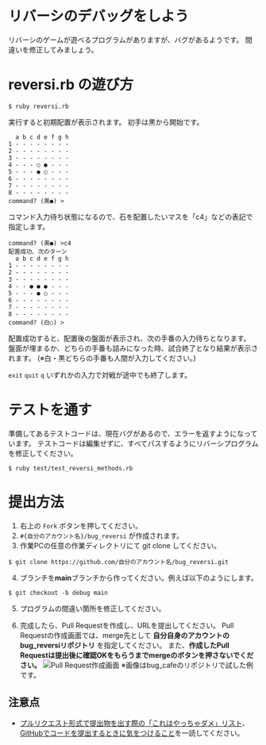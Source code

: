 # リバーシのデバッグをしよう

リバーシのゲームが遊べるプログラムがありますが、バグがあるようです。
間違いを修正してみましょう。

# reversi.rb の遊び方

```
$ ruby reversi.rb
```

実行すると初期配置が表示されます。
初手は黒から開始です。

```
  a b c d e f g h
1 - - - - - - - -
2 - - - - - - - -
3 - - - - - - - -
4 - - - ○ ● - - -
5 - - - ● ○ - - -
6 - - - - - - - -
7 - - - - - - - -
8 - - - - - - - -
command? (黒●) >
```

コマンド入力待ち状態になるので、石を配置したいマスを「c4」などの表記で指定します。

```
command? (黒●) >c4
配置成功、次のターン
  a b c d e f g h
1 - - - - - - - -
2 - - - - - - - -
3 - - - - - - - -
4 - - ● ● ● - - -
5 - - - ● ○ - - -
6 - - - - - - - -
7 - - - - - - - -
8 - - - - - - - -
command? (白○) >
```

配置成功すると、配置後の盤面が表示され、次の手番の入力待ちとなります。
盤面が埋まるか、どちらの手番も詰みになった時、試合終了となり結果が表示されます。
(※白・黒どちらの手番も人間が入力してください。)

`exit` `quit` `q` いずれかの入力で対戦が途中でも終了します。

# テストを通す

準備してあるテストコードは、現在バグがあるので、エラーを返すようになっています。
テストコードは編集せずに、すべてパスするようにリバーシプログラムを修正してください。

```
$ ruby test/test_reversi_methods.rb
```

# 提出方法

1. 右上の `Fork` ボタンを押してください。
2. `#{自分のアカウント名}/bug_reversi` が作成されます。
3. 作業PCの任意の作業ディレクトリにて git clone してください。

```
$ git clone https://github.com/自分のアカウント名/bug_reversi.git
```

4. ブランチを**main**ブランチから作ってください。例えば以下のようにします。

```
$ git checkout -b debug main
```

5. プログラムの間違い箇所を修正してください。

6. 完成したら、Pull Requestを作成し、URLを提出してください。
Pull Requestの作成画面では、merge先として **自分自身のアカウントのbug_reversiリポジトリ** を指定してください。
また、**作成したPull Requestは提出後に確認OKをもらうまでmergeのボタンを押さないでください。**
![Pull Request作成画面](https://user-images.githubusercontent.com/2603449/153869536-822379da-6eb0-4d25-92e4-685632508831.png)
※画像はbug_cafeのリポジトリで試した例です。

## 注意点
- [プルリクエスト形式で提出物を出す際の「これはやっちゃダメ」リスト](https://bootcamp.fjord.jp/pages/317)、[GitHubでコードを提出するときに気をつけること](https://bootcamp.fjord.jp/pages/info-for-github)を一読してください。


